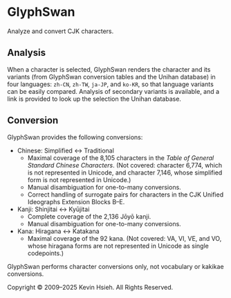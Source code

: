 # GlyphSwan
Analyze and convert CJK characters.

## Analysis

When a character is selected, GlyphSwan renders the character and its variants
(from GlyphSwan conversion tables and the Unihan database) in four languages:
`zh-CN`, `zh-TW`, `ja-JP`, and `ko-KR`, so that language variants can be easily
compared. Analysis of secondary variants is available, and a link is provided
to look up the selection the Unihan database.

## Conversion

GlyphSwan provides the following conversions:

- Chinese: Simplified ↔ Traditional
  - Maximal coverage of the 8,105 characters in the _Table of General Standard
    Chinese Characters_. (Not covered: character 6,774, which is not
    represented in Unicode, and character 7,146, whose simplified form is not
    represented in Unicode.)
  - Manual disambiguation for one-to-many conversions.
  - Correct handling of surrogate pairs for characters in the CJK Unified
    Ideographs Extension Blocks B–E.
- Kanji: Shinjitai ↔ Kyūjitai
  - Complete coverage of the 2,136 Jōyō kanji.
  - Manual disambiguation for one-to-many conversions.
- Kana: Hiragana ↔ Katakana
  - Maximal coverage of the 92 kana. (Not covered: VA, VI, VE, and VO, whose
    hiragana forms are not represented in Unicode as single codepoints.)

GlyphSwan performs character conversions only, not vocabulary or kakikae
conversions.

Copyright © 2009–2025 Kevin Hsieh. All Rights Reserved.
